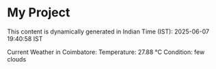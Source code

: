 # My Project

This content is dynamically generated in Indian Time (IST): 2025-06-07 19:40:58 IST


Current Weather in Coimbatore:
Temperature: 27.88 °C
Condition: few clouds
